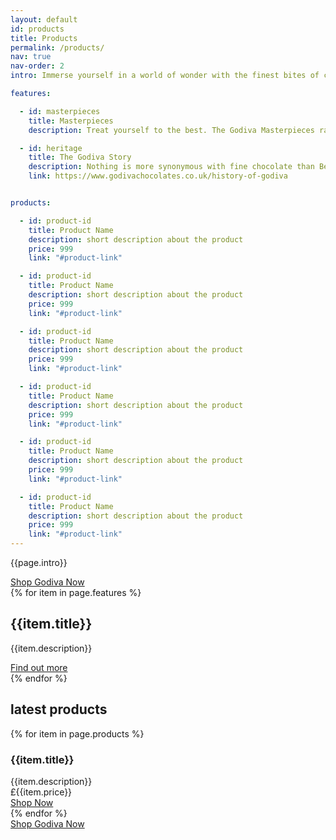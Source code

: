 ```yaml
---
layout: default
id: products
title: Products
permalink: /products/
nav: true
nav-order: 2
intro: Immerse yourself in a world of wonder with the finest bites of chocolate, designed to make special moments even sweeter. Make your world more wonderful with treats that promise moments of unmissable delight. Treat yourself to the handcrafted flavours of the Masterpiece selection and discover a world of wonder...

features:

  - id: masterpieces
    title: Masterpieces
    description: Treat yourself to the best. The Godiva Masterpieces range is the signature selection of only the most indulgent Godiva offerings. From dark chocolate filled with a rich ganache to chocolate hazelnut oysters, each is individually wrapped for those moments when you need something a little special.

  - id: heritage
    title: The Godiva Story
    description: Nothing is more synonymous with fine chocolate than Belgium, and it’s there that the Godiva story started. Since 1926, Godiva master chocolatiers have been crafting deliciously rich, smooth chocolate using only the finest ingredients, set to delight and indulge the senses.
    link: https://www.godivachocolates.co.uk/history-of-godiva


products:

  - id: product-id
    title: Product Name
    description: short description about the product
    price: 999
    link: "#product-link"

  - id: product-id
    title: Product Name
    description: short description about the product
    price: 999
    link: "#product-link"

  - id: product-id
    title: Product Name
    description: short description about the product
    price: 999
    link: "#product-link"

  - id: product-id
    title: Product Name
    description: short description about the product
    price: 999
    link: "#product-link"

  - id: product-id
    title: Product Name
    description: short description about the product
    price: 999
    link: "#product-link"

  - id: product-id
    title: Product Name
    description: short description about the product
    price: 999
    link: "#product-link"
---
```


<div class="container vpad--xxl">
  <div class="width width--xl text--center">
    <p class="text--xxl">{{page.intro}}</p>
    <div class="space--sm"></div>
    <a href="{{site.client.link}}" class="btn btn--lg btn--red js-open-modal" data-open-modal="shops">Shop Godiva Now</a>
  </div>
  <div class="space--xxxl">
    {% for item in page.features %}
      <div class="bob{% cycle '', ' bob--swap' %}">
        <div class="bob__img">
          <div class="bg-img bg-img--4-3 bg-img--border" style="background-image: url('{{site.img}}/content/{{page.id}}/{{item.id}}.jpg');">
            <a href="{% if item.link %}{{item.link}}{% else condition %}{{site.client.link}}{% endif %}" class="bg-img__link"></a>
          </div>
        </div>
        <div class="bob__text">
          <h2 class="title title--sm">{{item.title}}</h2>
          <p class="text--xl">{{item.description}}</p>
          <div class="space--sm"></div>
          <a href="{% if item.link %}{{item.link}}{% else condition %}{{site.client.link}}{% endif %}" class="btn btn--sm btn--outline btn--outline-red">Find out more</a>
        </div>
      </div>
    {% endfor %}
  </div>
</div>

<div class="bg--light">
  <div class="container vpad--xxl">
    <div class="text--center">
      <h2 class="title title--md">latest products</h2>
    </div>
    <div class="space--lg"></div>
    <div class="width width--xl">
      <div class="row row--md-6-6 row--xl-4-4-4 row--gutters-lg">
        {% for item in page.products %}
          <div class="col text--center">
            <div class="bg-img bg-img--1-1" style="background-image: url('{{site.img}}/img.jpg');">
              <a href="{{item.link}}" class="bg-img__link"></a>
            </div>
            <div class="vpad--xs text--normal">
              <h3 class="text--xxxl">{{item.title}}</h3>
              <div class="space--xxs"></div>
              <div class="text--sm">{{item.description}}</div>
              <div class="text--lg text--red">£{{item.price}}</div>
              <div class="space--xs"></div>
              <a href="{{item.link}}" class="btn btn--outline btn--outline-red btn--sm">Shop Now</a>
            </div>
          </div>
        {% endfor %}
      </div>
    </div>
    <div class="space--xxl"></div>
    <div class="text--center">
      <a href="{{site.client.link}}" class="btn btn--lg btn--red js-open-modal" data-open-modal="shops">Shop Godiva Now</a>
    </div>
  </div>
</div>
